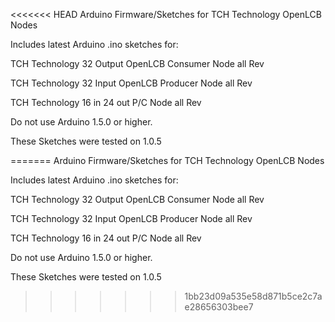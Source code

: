 <<<<<<< HEAD
Arduino Firmware/Sketches for TCH Technology OpenLCB Nodes

Includes latest Arduino .ino sketches for:

TCH Technology 32 Output OpenLCB Consumer Node  all Rev

TCH Technology 32 Input OpenLCB Producer Node  all Rev

TCH Technology 16 in 24 out P/C Node all Rev

Do not use Arduino 1.5.0 or higher.

These Sketches were tested on 1.0.5 

=======
Arduino Firmware/Sketches for TCH Technology OpenLCB Nodes

Includes latest Arduino .ino sketches for:

TCH Technology 32 Output OpenLCB Consumer Node  all Rev

TCH Technology 32 Input OpenLCB Producer Node  all Rev

TCH Technology 16 in 24 out P/C Node all Rev

Do not use Arduino 1.5.0 or higher.

These Sketches were tested on 1.0.5 

>>>>>>> 1bb23d09a535e58d871b5ce2c7ae28656303bee7
